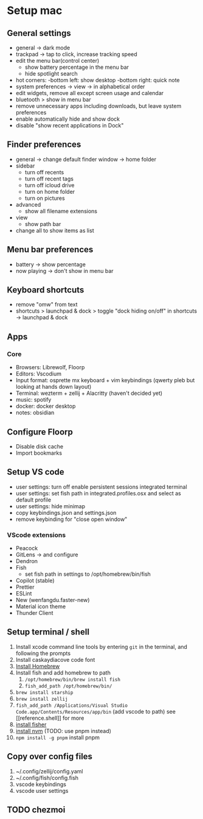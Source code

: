 # Setup mac

## General settings

- general -> dark mode
- trackpad -> tap to click, increase tracking speed
- edit the menu bar(control center)
  - show battery percentage in the menu bar
  - hide spotlight search
- hot corners:
  -bottom left: show desktop
  -bottom right: quick note
- system preferences -> view -> in alphabetical order
- edit widgets, remove all except screen usage and calendar
- bluetooth > show in menu bar
- remove unnecessary apps including downloads, but leave system preferences
- enable automatically hide and show dock
- disable "show recent applications in Dock"

## Finder preferences

- general -> change default finder window -> home folder
- sidebar
  - turn off recents
  - turn off recent tags
  - turn off icloud drive
  - turn on home folder
  - turn on pictures
- advanced
  - show all filename extensions
- view
  - show path bar
- change all to show items as list

## Menu bar preferences

- battery -> show percentage
- now playing -> don't show in menu bar

## Keyboard shortcuts

- remove "omw" from text
- shortcuts > launchpad & dock > toggle "dock hiding on/off" in shortcuts -> launchpad & dock

## Apps
### Core
- Browsers: Librewolf, Floorp
- Editors: Vscodium
- Input format: osprette mx keyboard + vim keybindings (qwerty pleb but looking at hands down layout)
- Terminal: wezterm + zellij + Alacritty (haven't decided yet)
- music: spotify
- docker: docker desktop
- notes: obsidian

## Configure Floorp

- Disable disk cache
- Import bookmarks

## Setup VS code

- user settings: turn off enable persistent sessions integrated terminal
- user settings: set fish path in integrated.profiles.osx and select as default profile
- user settings: hide minimap
- copy keybindings.json and settings.json
- remove keybinding for "close open window"

### VScode extensions

- Peacock
- GitLens -> and configure
- Dendron
- Fish
  - set fish path in settings to /opt/homebrew/bin/fish
- Copilot (stable)
- Prettier
- ESLint
- New (wenfangdu.faster-new)
- Material icon theme
- Thunder Client

## Setup terminal / shell

1. Install xcode command line tools by entering `git` in the terminal, and following the prompts
2. Install caskaydiacove code font
3. [Install Homebrew](https://brew.sh/)
4. Install fish and add homebrew to path
   1. `/opt/homebrew/bin/brew install fish`
   2. `fish_add_path /opt/homebrew/bin/`
5. `brew install starship`
6. `brew install zellij`
7. `fish_add_path /Applications/Visual Studio Code.app/Contents/Resources/app/bin` (add vscode to path)
    see [[reference.shell]] for more
8. [install fisher](https://github.com/jorgebucaran/fisher)
9. [install nvm](https://github.com/jorgebucaran/nvm.fish) (TODO: use pnpm instead)
10. `npm install -g pnpm` install pnpm

## Copy over config files

1. ~/.config/zellij/config.yaml
2. ~/.config/fish/config.fish
3. vscode keybindings
4. vscode user settings

## TODO chezmoi
